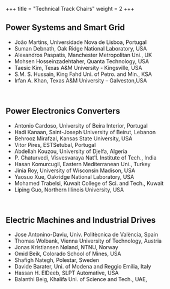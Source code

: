 +++
title = "Technical Track Chairs"
weight = 2
+++

## Power Systems and Smart Grid

* João Martins, Universidade Nova de Lisboa, Portugal​
* Suman Debnath, Oak Ridge National Laboratory, USA
* Alexandros Paspatis, Manchester Metropolitan Uni., UK
* Mohsen Hosseinzadehtaher, Quanta Technology, USA
* Taesic Kim, Texas A&M University - Kingsville, USA
* S.M. S. Hussain, King Fahd Uni. of Petro. and Min., KSA​
* Irfan A. Khan, Texas A&M University – Galveston,USA

​
## Power Electronics Converters
* Antonio Cardoso, University of Beira Interior, Portugal
* Hadi Kanaan, Saint-Joseph University of Beirut, Lebanon
* Behrooz Mirafzal, Kansas State University, USA
* Vitor Pires, ESTSetubal, Portugal
* Abdellah Kouzou, University of Djelfa, Algeria
* P. Chaturvedi, Visvesvaraya Nat'l. Institute of Tech., India
* Hasan Komurcugil, Eastern Mediterranean Uni., Turkey
* Jinia Roy, University of Wisconsin Madison, USA
* Yaosuo Xue, Oakridge National Laboratory, USA
* Mohamed Trabelsi, Kuwait College of Sci. and Tech., Kuwait
* Liping Guo, Northern Illinois University, USA

​
## Electric Machines and Industrial Drives
* Jose Antonino-Daviu, Univ. Politècnica de València, Spain
* Thomas Wolbank, Vienna University of Technology, Austria
* Jonas Kristiansen Nøland, NTNU, Norway
* Omid Beik, Colorado School of Mines, USA
* Shafigh Nategh, Polestar, Sweden
* Davide Barater, Uni. of Modena and Reggio Emilia, Italy
* Hassan H. ElDeeb, SLPT Automative, USA
* Balanthi Beig, Khalifa Uni. of Science and Tech., UAE,

